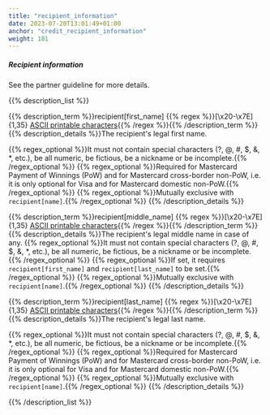 ```yaml
---
title: "recipient_information"
date: 2023-07-20T13:01:49+01:00
anchor: "credit_recipient_information"
weight: 181
---
```

##### Recipient information
See the partner guideline for more details.

{{% description_list %}}

{{% description_term %}}recipient[first_name] {{% regex %}}[\x20-\x7E]{1,35} [ASCII printable characters](https://en.wikipedia.org/wiki/ASCII#ASCII_printable_characters){{% /regex %}}{{% /description_term %}}
{{% description_details %}}The recipient's legal first name.

{{% regex_optional %}}It must not contain special characters (?, @, #, $, &, \*, etc.), be all numeric, be fictious, be a nickname or be incomplete.{{% /regex_optional %}}
{{% regex_optional %}}Required for Mastercard Payment of Winnings (PoW) and for Mastercard cross-border non-PoW, i.e. it is only optional for Visa and for Mastercard domestic non-PoW.{{% /regex_optional %}}
{{% regex_optional %}}Mutually exclusive with `recipient[name]`.{{% /regex_optional %}}
{{% /description_details %}}

{{% description_term %}}recipient[middle_name] {{% regex %}}[\x20-\x7E]{1,35} [ASCII printable characters](https://en.wikipedia.org/wiki/ASCII#ASCII_printable_characters){{% /regex %}}{{% /description_term %}}
{{% description_details %}}The recipient's legal middle name in case of any.
{{% regex_optional %}}It must not contain special characters (?, @, #, $, &, \*, etc.), be all numeric, be fictious, be a nickname or be incomplete.{{% /regex_optional %}}
{{% regex_optional %}}If set, it requires `recipient[first_name]` and `recipient[last_name]` to be set.{{% /regex_optional %}}
{{% regex_optional %}}Mutually exclusive with `recipient[name]`.{{% /regex_optional %}}
{{% /description_details %}}

{{% description_term %}}recipient[last_name] {{% regex %}}[\x20-\x7E]{1,35} [ASCII printable characters](https://en.wikipedia.org/wiki/ASCII#ASCII_printable_characters){{% /regex %}}{{% /description_term %}}
{{% description_details %}}The recipient's legal last name.

{{% regex_optional %}}It must not contain special characters (?, @, #, $, &, \*, etc.), be all numeric, be fictious, be a nickname or be incomplete.{{% /regex_optional %}}
{{% regex_optional %}}Required for Mastercard Payment of Winnings (PoW) and for Mastercard cross-border non-PoW, i.e. it is only optional for Visa and for Mastercard domestic non-PoW.{{% /regex_optional %}}
{{% regex_optional %}}Mutually exclusive with `recipient[name]`.{{% /regex_optional %}}
{{% /description_details %}}

{{% /description_list %}}
